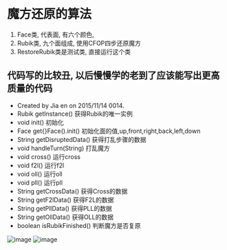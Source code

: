 # 魔方还原的算法
1. Face类, 代表面, 有六个颜色, 
2. Rubik类, 九个面组成, 使用CFOP四步还原魔方
3. RestoreRubik类是测试类, 直接运行这个类
## 代码写的比较丑, 以后慢慢学的老到了应该能写出更高质量的代码

 * Created by Jia en on 2015/11/14 0014.
 * Rubik    getInstance()       获得Rubik的唯一实例
 * void     init()              初始化
 * Face     get{}Face().init()  初始化面的值,up,front,right,back,left,down
 * String   getDisruptedData()  获得打乱步骤的数据
 * void     handleTurn(String)  打乱魔方
 * void     cross()             运行cross
 * void     f2l()               运行f2l
 * void     oll()               运行oll
 * void     pll()               运行pll
 * String   getCrossData()      获得Cross的数据
 * String   getF2lData()        获得F2L的数据
 * String   getPllData()        获得PLL的数据
 * String   getOllData()        获得OLL的数据
 * boolean  isRubikFinished()   判断魔方是否复原
 
 ![image](https://raw.githubusercontent.com/M3oM3oBug/SolveRubikByCFOP/master/rubik.gif)
 ![image](https://github.com/M3oM3oBug/SolveRubikByCFOP/raw/master/rubik.gif)
